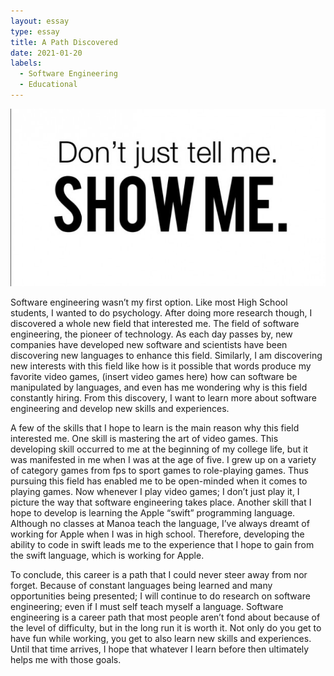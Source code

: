 ```yaml
---
layout: essay
type: essay
title: A Path Discovered
date: 2021-01-20
labels:
  - Software Engineering
  - Educational
---
```

<img class="ui large top floated rounded image" src="../images/show.jpg">

Software engineering wasn’t my first option. Like most High School students, I wanted to do psychology. After doing more research though, I discovered a whole new field that interested me. The field of software engineering, the pioneer of technology. As each day passes by, new companies have developed new software and scientists have been discovering new languages to enhance this field. Similarly, I am discovering new interests with this field like how is it possible that words produce my favorite video games, (insert video games here) how can software be manipulated by languages, and even has me wondering why is this field constantly hiring. From this discovery, I want to learn more about software engineering and develop new skills and experiences.

A few of the skills that I hope to learn is the main reason why this field interested me. One skill is mastering the art of video games. This developing skill occurred to me at the beginning of my college life, but it was manifested in me when I was at the age of five. I grew up on a variety of category games from fps to sport games to role-playing games. Thus pursuing this field has enabled me to be open-minded when it comes to playing games. Now whenever I play video games; I don’t just play it, I picture the way that software engineering takes place. Another skill that I hope to develop is learning the Apple “swift” programming language. Although no classes at Manoa teach the language, I’ve always dreamt of working for Apple when I was in high school. Therefore, developing the ability to code in swift leads me to the experience that I hope to gain from the swift language, which is working for Apple. 

To conclude, this career is a path that I could never steer away from nor forget. Because of constant languages being learned and many opportunities being presented; I will continue to do research on software engineering; even if I must self teach myself a language. Software engineering is a career path that most people aren’t fond about because of the level of difficulty, but in the long run it is worth it. Not only do you get to have fun while working, you get to also learn new skills and experiences. Until that time arrives, I hope that whatever I learn before then ultimately helps me with those goals.
